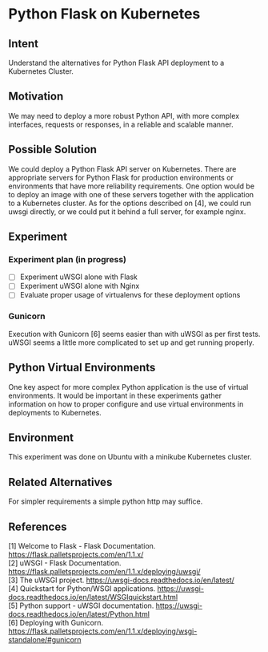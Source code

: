 # Python Flask on Kubernetes
## Intent
Understand the alternatives for Python Flask API deployment to a Kubernetes Cluster.

## Motivation
We may need to deploy a more robust Python API, with more complex interfaces, requests or responses, in a reliable and scalable manner.

## Possible Solution
We could deploy a Python Flask API server on Kubernetes. There are appropriate servers for Python Flask for production environments or environments that have more reliability requirements.
One option would be to deploy an image with one of these servers together with the application to a Kubernetes cluster.
As for the options described on [4], we could run uwsgi directly, or we could put it behind a full server, for example nginx.


## Experiment

### Experiment plan (in progress)
- [ ] Experiment uWSGI alone with Flask
- [ ] Experiment uWSGI alone with Nginx
- [ ] Evaluate proper usage of virtualenvs for these deployment options

### Gunicorn
Execution with Gunicorn [6] seems easier than with uWSGI as per first tests. uWSGI seems a little more complicated to set up and get running properly.

## Python Virtual Environments
One key aspect for more complex Python application is the use of virtual environments. It would be important in these experiments gather information on how to proper configure and use virtual environments in deployments to Kubernetes.

## Environment
This experiment was done on Ubuntu with a minikube Kubernetes cluster.

## Related Alternatives
For simpler requirements a simple python http may suffice.

## References
[1] Welcome to Flask - Flask Documentation. https://flask.palletsprojects.com/en/1.1.x/  
[2] uWSGI - Flask Documentation. https://flask.palletsprojects.com/en/1.1.x/deploying/uwsgi/  
[3] The uWSGI project. https://uwsgi-docs.readthedocs.io/en/latest/  
[4] Quickstart for Python/WSGI applications. https://uwsgi-docs.readthedocs.io/en/latest/WSGIquickstart.html  
[5] Python support - uWSGI documentation. https://uwsgi-docs.readthedocs.io/en/latest/Python.html  
[6] Deploying with Gunicorn. https://flask.palletsprojects.com/en/1.1.x/deploying/wsgi-standalone/#gunicorn